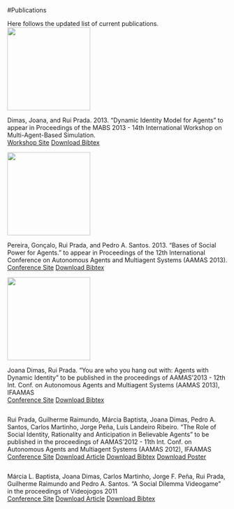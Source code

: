 #Publications
<p></p>
Here follows the updated list of current publications. 

<span class="logo">
  <img src="images/aamas2013.png" width="190" alt="" />
</span>

Dimas, Joana, and Rui Prada. 2013. “Dynamic Identity Model for Agents” to appear in Proceedings of the MABS 2013 - 14th International Workshop on Multi-Agent-Based Simulation.<br/>
<a href="https://sites.google.com/site/mabsworkshop/">Workshop Site</a>
<a href="/documents/refarticlemabs2013.rtf">Download Bibtex</a>

<span class="logo">
  <img src="images/aamas2013.png" width="190" alt="" />
</span>

Pereira, Gonçalo, Rui Prada, and Pedro A. Santos. 2013.
“Bases of Social Power for Agents.” to appear in Proceedings of the 12th International Conference on Autonomous Agents and Multiagent Systems (AAMAS 2013).
<br/><a href="http://aamas2013.cs.umn.edu/">Conference Site</a>
<a href="/documents/refarticleaamas2013b.rtf">Download Bibtex</a>


<span class="logo">
  <img src="images/aamas2013.png" width="190" alt="" />
</span>

Joana Dimas, Rui Prada. “You are who you hang out with: Agents with Dynamic Identity”
to be published in the proceedings of AAMAS’2013 - 12th Int. Conf. on
Autonomous Agents and Multiagent Systems (AAMAS 2013), IFAAMAS
<br/><a href="http://aamas2013.cs.umn.edu/">Conference Site</a>
<a href="/documents/refarticleaamas2013.rtf">Download Bibtex</a>


<span class="logo">
  <img src="images/aamas2012.png" alt="" />
</span>

Rui Prada, Guilherme Raimundo, Márcia Baptista, Joana Dimas, Pedro A.
Santos, Carlos Martinho, Jorge Peña, Luís Landeiro Ribeiro. “The Role
of Social Identity, Rationality and Anticipation in Believable Agents”
to be published in the proceedings of AAMAS’2012 - 11th Int. Conf. on
Autonomous Agents and Multiagent Systems (AAMAS 2012), IFAAMAS
<br/><a href="http://aamas2012.webs.upv.es/">Conference Site</a>
<a href="/documents/articleaamas2012.pdf">Download Article</a>
<a href="/documents/refarticleaamas2012.rtf">Download Bibtex</a>
<a href="/documents/AMMASposter.png">Download Poster</a>

<span class="logo">
  <img src="images/vj2011.png" alt="" />
</span>

Márcia L. Baptista, Joana Dimas, Carlos Martinho, Jorge F. Peña, Rui
Prada, Guilherme Raimundo and Pedro A. Santos. “A Social Dilemma Videogame” in the proceedings of Videojogos
2011<br/><a href="http://www.dcc.fc.up.pt/~videojogos2011/">Conference Site</a>
<a href="/documents/ArtigoVJ2011.pdf">Download Article</a>
<a href="/documents/refarticlevj2011.rtf">Download Bibtex</a>
